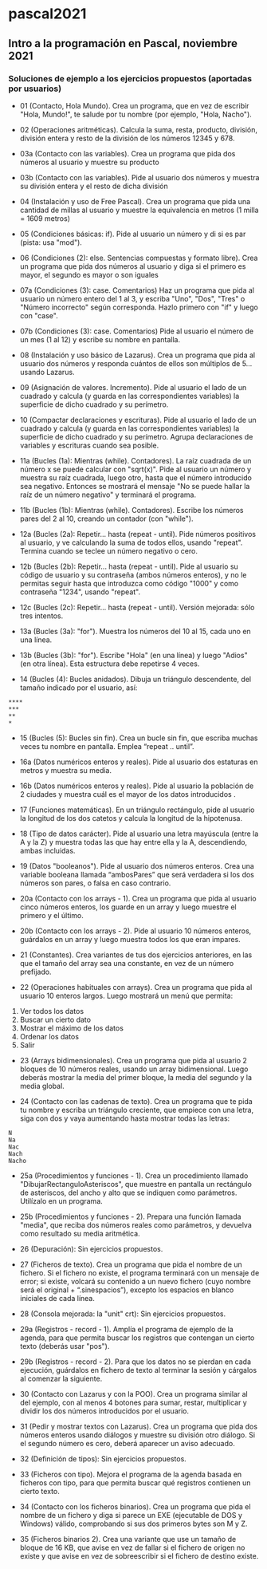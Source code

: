 # pascal2021

## Intro a la programación en Pascal, noviembre 2021

### Soluciones de ejemplo a los ejercicios propuestos (aportadas por usuarios)

 - 01 (Contacto, Hola Mundo). Crea un programa, que en vez de escribir "Hola, Mundo!", te salude por tu nombre (por ejemplo, "Hola, Nacho").
 
 - 02 (Operaciones aritméticas). Calcula la suma, resta, producto, división, división entera y resto de la división de los números 12345 y 678.

 - 03a (Contacto con las variables). Crea un programa que pida dos números al usuario y muestre su producto
 - 03b (Contacto con las variables). Pide al usuario dos números y muestra su división entera y el resto de dicha división

 - 04 (Instalación y uso de Free Pascal). Crea un programa que pida una cantidad de millas al usuario y muestre la equivalencia en metros (1 milla = 1609 metros)

 - 05 (Condiciones básicas: if). Pide al usuario un número y di si es par (pista: usa "mod").

 - 06 (Condiciones (2): else. Sentencias compuestas y formato libre). Crea un programa que pida dos números al usuario y diga si el primero es mayor, el segundo es mayor o son iguales

 - 07a (Condiciones (3): case. Comentarios) Haz un programa que pida al usuario un número entero del 1 al 3, y escriba "Uno", "Dos", "Tres" o "Número incorrecto" según corresponda. Hazlo primero con "if" y luego con "case".
 - 07b (Condiciones (3): case. Comentarios) Pide al usuario el número de un mes (1 al 12) y escribe su nombre en pantalla.
 
 - 08 (Instalación y uso básico de Lazarus). Crea un programa que pida al usuario dos números y responda cuántos de ellos son múltiplos de 5… usando Lazarus.
 
 - 09 (Asignación de valores. Incremento). Pide al usuario el lado de un cuadrado y calcula (y guarda en las correspondientes variables) la superficie de dicho cuadrado y su perímetro.

 - 10 (Compactar declaraciones y escrituras). Pide al usuario el lado de un cuadrado y calcula (y guarda en las correspondientes variables) la superficie de dicho cuadrado y su perímetro. Agrupa declaraciones de variables y escrituras cuando sea posible.

 - 11a (Bucles (1a): Mientras (while). Contadores). La raíz cuadrada de un número x se puede calcular con "sqrt(x)". Pide al usuario un número y muestra su raíz cuadrada, luego otro, hasta que el número introducido sea negativo. Entonces se mostrará el mensaje "No se puede hallar la raíz de un número negativo" y terminará el programa.
 - 11b (Bucles (1b): Mientras (while). Contadores). Escribe los números pares del 2 al 10, creando un contador (con "while").

 - 12a (Bucles (2a): Repetir... hasta (repeat - until). Pide números positivos al usuario, y ve calculando la suma de todos ellos, usando "repeat". Termina cuando se teclee un número negativo o cero.
 - 12b (Bucles (2b): Repetir... hasta (repeat - until). Pide al usuario su código de usuario y su contraseña (ambos números enteros), y no le permitas seguir hasta que introduzca como código "1000" y como contraseña "1234", usando "repeat".
 - 12c (Bucles (2c): Repetir... hasta (repeat - until). Versión mejorada: sólo tres intentos.

 - 13a (Bucles (3a): "for"). Muestra los números del 10 al 15, cada uno en una línea.
 - 13b (Bucles (3b): "for"). Escribe "Hola" (en una línea) y luego "Adios" (en otra línea). Esta estructura debe repetirse 4 veces.

 - 14 (Bucles (4): Bucles anidados). Dibuja un triángulo descendente, del tamaño indicado por el usuario, así:
 
```
****
***
**
*
```

 - 15 (Bucles (5): Bucles sin fin). Crea un bucle sin fin, que escriba muchas veces tu nombre en pantalla. Emplea “repeat .. until”.

 - 16a (Datos numéricos enteros y reales). Pide al usuario dos estaturas en metros y muestra su media.

 - 16b (Datos numéricos enteros y reales). Pide al usuario la población de 2 ciudades y muestra cuál es el mayor de los datos introducidos .
 
 - 17 (Funciones matemáticas). En un triángulo rectángulo, pide al usuario la longitud de los dos catetos y calcula la longitud de la hipotenusa.

 - 18 (Tipo de datos carácter). Pide al usuario una letra mayúscula (entre la A y la Z) y muestra todas las que hay entre ella y la A, descendiendo, ambas incluidas.

 - 19 (Datos "booleanos"). Pide al usuario dos números enteros. Crea una variable booleana llamada “ambosPares” que será verdadera si los dos números son pares, o falsa en caso contrario.

 - 20a (Contacto con los arrays - 1). Crea un programa que pida al usuario cinco números enteros, los guarde en un array y luego muestre el primero y el último.
 
 - 20b (Contacto con los arrays - 2). Pide al usuario 10 números enteros, guárdalos en un array y luego muestra todos los que eran impares.
 
 - 21 (Constantes). Crea variantes de tus dos ejercicios anteriores, en las que el tamaño del array sea una constante, en vez de un número prefijado. 

 - 22 (Operaciones habituales con arrays). Crea un programa que pida al usuario 10 enteros largos. Luego mostrará un menú que permita:

1. Ver todos los datos
2. Buscar un cierto dato
3. Mostrar el máximo de los datos
4. Ordenar los datos
5. Salir

 - 23 (Arrays bidimensionales). Crea un programa que pida al usuario 2 bloques de 10 números reales, usando un array bidimensional. Luego deberás mostrar la media del primer bloque, la media del segundo y la media global.

 - 24 (Contacto con las cadenas de texto). Crea un programa que te pida tu nombre y escriba un triángulo creciente, que empiece con una letra, siga con dos y vaya aumentando hasta mostrar todas las letras:

```
N
Na
Nac
Nach
Nacho
```

 - 25a (Procedimientos y funciones - 1). Crea un procedimiento llamado "DibujarRectanguloAsteriscos", que muestre en pantalla un rectángulo de asteriscos, del ancho y alto que se indiquen como parámetros. Utilízalo en un programa.

 - 25b (Procedimientos y funciones - 2). Prepara una función llamada "media", que reciba dos números reales como parámetros, y devuelva como resultado su media aritmética.
 
 - 26 (Depuración): Sin ejercicios propuestos.
 
 - 27 (Ficheros de texto). Crea un programa que pida el nombre de un fichero. Si el fichero no existe, el programa terminará con un mensaje de error; si existe, volcará su contenido a un nuevo fichero (cuyo nombre será el original + “.sinespacios”), excepto los espacios en blanco iniciales de cada línea.

 - 28 (Consola mejorada: la "unit" crt): Sin ejercicios propuestos.

 - 29a (Registros - record - 1). Amplía el programa de ejemplo de la agenda, para que permita buscar los registros que contengan un cierto texto (deberás usar "pos").

 - 29b (Registros - record - 2). Para que los datos no se pierdan en cada ejecución, guárdalos en fichero de texto al terminar la sesión y cárgalos al comenzar la siguiente.
 
 - 30 (Contacto con Lazarus y con la POO). Crea un programa similar al del ejemplo, con al menos 4 botones para sumar, restar, multiplicar y dividir los dos números introducidos por el usuario.

 - 31 (Pedir y mostrar textos con Lazarus). Crea un programa que pida dos números enteros usando diálogos y muestre su división otro diálogo. Si el segundo número es cero, deberá aparecer un aviso adecuado.

 - 32 (Definición de tipos): Sin ejercicios propuestos.
 
 - 33 (Ficheros con tipo). Mejora el programa de la agenda basada en ficheros con tipo, para que permita buscar qué registros contienen un cierto texto.

 - 34 (Contacto con los ficheros binarios). Crea un programa que pida el nombre de un fichero y diga si parece un EXE (ejecutable de DOS y Windows) válido, comprobando si sus dos primeros bytes son M y Z.

 - 35 (Ficheros binarios 2). Crea una variante que use un tamaño de bloque de 16 KB, que avise en vez de fallar si el fichero de origen no existe y que avise en vez de sobreescribir si el fichero de destino existe.
